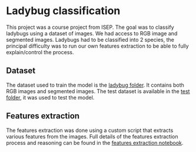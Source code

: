 # Ladybug classification

This project was a course project from ISEP. The goal was to classify ladybugs using a dataset of images. We had access to RGB image and segmented images. Ladybugs had to be classified into 2 species, the principal difficulty was to run our own features extraction to be able to fully explain/control the process.

## Dataset
The dataset used to train the model is the [ladybug folder](/ladybug/). It contains both RGB images and segmented images.
The test dataset is available in the [test folder](/test/), it was used to test the model.

## Features extraction
The features extraction was done using a custom script that extracts various features from the images. Full details of the features extraction process and reasoning can be found in the [features extraction notebook](/features_extraction.ipynb).